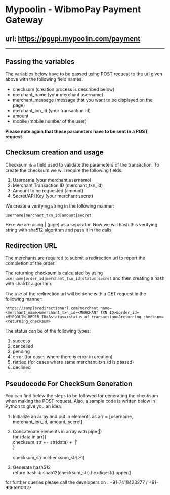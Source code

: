 # Mypoolin - WibmoPay Payment Gateway

## url: https://pgupi.mypoolin.com/payment

***

## Passing the variables

The variables below have to be passed using POST request to the url given above with the following field names.
* checksum (creation process is described below) 
* merchant_name (your merchant username)
* merchant_message (message that you want to be displayed on the page)
* merchant_txn_id (your transaction id)
* amount
* mobile (mobile number of the user)

**Please note again that these parameters have to be sent in a POST request**


## Checksum creation and usage

Checksum is a field used to validate the parameters of the transaction.
To create the checksum we will require the following fields:

1. Username (your merchant username)
2. Merchant Transaction ID (merchant_txn_id)
3. Amount to be requested (amount)
4. Secret/API Key (your merchant secret)

We create a verifying string in the following manner:

```
username|merchant_txn_id|amount|secret
```

Here we are using | (pipe) as a separator. Now we will hash this verifying string with sha512 algorithm
and pass it in the calls

## Redirection URL

The merchants are required to submit a redirection url to report the completion of the order.

The returning checksum is calculated by using ```username|order_id|merchant_txn_id|status|secret``` and then creating a hash with sha512 algorithm.

The use of the redirection url will be done with a GET request in the following manner:

```https://sampleredirectionurl.com?merchant_name=<merchant_name>&merchant_txn_id=<MERCHANT TXN ID>&order_id=<MYPOOLIN_ORDER_ID>&status=<status_of_transaction>&returning_checksum=<returning_checksum>```


The status can be of the following types:
1. success
2. cancelled
3. pending
4. error (for cases where there is error in creation)
5. retried (for cases where same merchant_txn_id is passed)
6. declined

## Pseudocode For CheckSum Generation

You can find below the steps to be followed for generating the checksum when making the POST request. 
Also, a sample code is written below in Python to give you an idea. 

1. Initialize an array and put in elements as 
     arr = [username, merchant_txn_id, amount, secret]

2. Concatenate elements in array with pipe(|)  
     for (data in arr){  
     checksum_str  += str(data) + '|'  
     }
    
     checksum_str = checksum_str[:-1]

3. Generate hash512  
     return hashlib.sha512(checksum_str).hexdigest().upper()

for further queries please call the developers on : +91-7418423277 / +91-9665910027 



